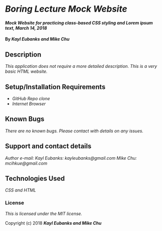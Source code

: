 # _Boring Lecture Mock Website_

#### _Mock Website for practicing class-based CSS styling and Lorem ipsum text, March 14, 2018_

#### By _**Kayl Eubanks and Mike Chu**_

## Description

_This application does not require a more detailed description. This is a very basic HTML website._

## Setup/Installation Requirements

* _GitHub Repo clone_
* _Internet Browser_

## Known Bugs

_There are no known bugs. Please contact with details on any issues._

## Support and contact details

_Author e-mail:_
_Kayl Eubanks: kayleubanks@gmail.com_
_Mike Chu: mcihkue@gmail.com_

## Technologies Used

_CSS and HTML_

### License

*This is licensed under the MIT license.*

Copyright (c) 2018 **_Kayl Eubanks and Mike Chu_**
